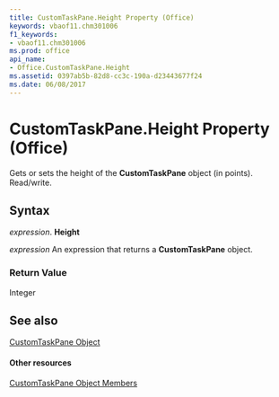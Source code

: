 ```yaml
---
title: CustomTaskPane.Height Property (Office)
keywords: vbaof11.chm301006
f1_keywords:
- vbaof11.chm301006
ms.prod: office
api_name:
- Office.CustomTaskPane.Height
ms.assetid: 0397ab5b-82d8-cc3c-190a-d23443677f24
ms.date: 06/08/2017
---
```



# CustomTaskPane.Height Property (Office)

Gets or sets the height of the  **CustomTaskPane** object (in points). Read/write.


## Syntax

 _expression_. **Height**

 _expression_ An expression that returns a **CustomTaskPane** object.


### Return Value

Integer


## See also


[CustomTaskPane Object](customtaskpane-object-office.md)
#### Other resources


[CustomTaskPane Object Members](customtaskpane-members-office.md)

